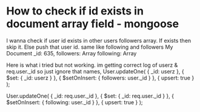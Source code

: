 
# How to check if id exists in document array field - mongoose

I wanna check if user id exists in other users followers array.
If exists then skip it.
Else push that user id.
same like following and followers
My Document
_id: 635,
followers: Array
following: Array

Here is what i tried but not working.
im getting correct log of userz & req.user._id so just ignore that names,
  User.updateOne(
  { _id: userz }, 
  { $set: { _id: userz } }, 
  { $setOnInsert: { followers: user._id } }, 
  { upsert: true }
);

  User.updateOne(
  { _id: req.user._id }, 
  { $set: { _id: req.user._id } }, 
  { $setOnInsert: { following: user._id } }, 
  { upsert: true }
);



        